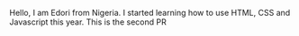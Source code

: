 Hello, I am Edori from Nigeria. I started learning how to use HTML, CSS and Javascript this year.
This is the second PR
